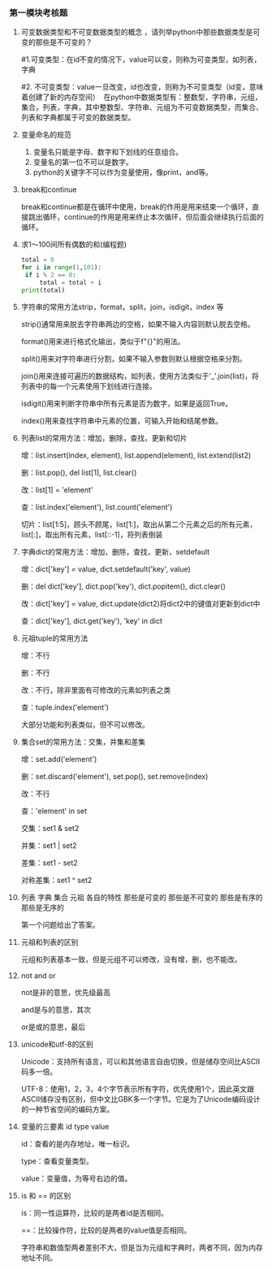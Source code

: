 ### 第一模块考核题

1. 可变数据类型和不可变数据类型的概念 ，请列举python中那些数据类型是可变的那些是不可变的？

   #1.可变类型：在id不变的情况下，value可以变，则称为可变类型，如列表，字典

   #2. 不可变类型：value一旦改变，id也改变，则称为不可变类型（id变，意味着创建了新的内存空间） 
   在python中数据类型有：整数型，字符串，元组，集合，列表，字典，其中整数型、字符串、元组为不可变数据类型，而集合、列表和字典都属于可变的数据类型。

2. 变量命名的规范

   1. 变量名只能是字母、数字和下划线的任意组合。
   2. 变量名的第一位不可以是数字。
   3. python的关键字不可以作为变量使用，像print，and等。

3. break和continue

   break和continue都是在循环中使用，break的作用是用来结束一个循环，直接跳出循环，continue的作用是用来终止本次循环，但后面会继续执行后面的循环。

4. 求1～100间所有偶数的和(编程题)

   ```python
   total = 0
   for i in range(1,101):
   	if i % 2 == 0:
   		total = total + i
   print(total)
   ```

   

5. 字符串的常用方法strip，format，split，join，isdigit，index 等

   strip()通常用来脱去字符串两边的空格，如果不输入内容则默认脱去空格。

   format()用来进行格式化输出，类似于f"{}"的用法。

   split()用来对字符串进行分割，如果不输入参数则默认根据空格来分割。

   join()用来连接可遍历的数据结构，如列表，使用方法类似于'_'.join(list)，将列表中的每一个元素使用下划线进行连接。

   isdigit()用来判断字符串中所有元素是否为数字，如果是返回True。

   index()用来查找字符串中元素的位置，可输入开始和结尾参数。

6. 列表list的常用方法：增加，删除，查找，更新和切片

   增：list.insert(index, element), list.append(element), list.extend(list2)

   删：list.pop(), del list[1], list.clear()

   改：list[1] = 'element'

   查：list.index('element'), list.count('element')

   切片：list[1:5]，顾头不顾尾，list[1:]，取出从第二个元素之后的所有元素，list[:]，取出所有元素，list[::-1]，将列表倒装

7. 字典dict的常用方法：增加，删除，查找，更新，setdefault 

   增：dict['key'] = value, dict.setdefault('key', value)

   删：del dict['key'], dict.pop('key'), dict.popitem(), dict.clear()

   改：dict['key'] = value, dict.update(dict2)将dict2中的键值对更新到dict中

   查：dict['key'], dict.get('key'), 'key' in dict

8. 元祖tuple的常用方法

   增：不行

   删：不行

   改：不行，除非里面有可修改的元素如列表之类

   查：tuple.index('element')

   大部分功能和列表类似，但不可以修改。

9. 集合set的常用方法：交集，并集和差集

   增：set.add('element')

   删：set.discard('element'), set.pop(), set.remove(index)

   改：不行

   查：'element' in set

   交集：set1 & set2

   并集：set1 | set2

   差集：set1 - set2

   对称差集：set1 ^ set2

10. 列表 字典  集合 元祖 各自的特性 那些是可变的 那些是不可变的  那些是有序的 那些是无序的

    第一个问题给出了答案。

11. 元祖和列表的区别

    元组和列表基本一致，但是元组不可以修改，没有增，删，也不能改。

12. not and or

    not是非的意思，优先级最高

    and是与的意思，其次

    or是或的意思，最后

13. unicode和utf-8的区别

    Unicode：支持所有语言，可以和其他语言自由切换，但是储存空间比ASCII码多一倍。

    UTF-8：使用1，2，3，4个字节表示所有字符，优先使用1个，因此英文跟ASCII储存没有区别，但中文比GBK多一个字节。它是为了Unicode编码设计的一种节省空间的编码方案。

14. 变量的三要素  id  type value

    id：查看的是内存地址，唯一标识。

    type：查看变量类型。

    value：变量值，为等号右边的值。

15. is 和 == 的区别

    is：同一性运算符，比较的是两者id是否相同。

    ==：比较操作符，比较的是两者的value值是否相同。

    字符串和数值型两者差别不大，但是当为元组和字典时，两者不同，因为内存地址不同。
